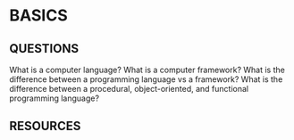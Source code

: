 # BASICS

## QUESTIONS

What is a computer language?
What is a computer framework?
What is the difference between a programming language vs a framework?
What is the difference between a procedural, object-oriented, and functional programming language?

## RESOURCES

